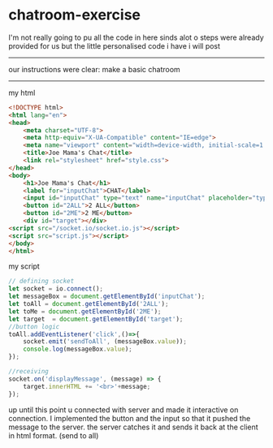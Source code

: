 # chatroom-exercise

I'm not really going to pu all the code in here sinds alot o steps were already provided for us 
but the little personalised code i have i will post

_________

our instructions were clear: make a basic chatroom

____
my html
```html
<!DOCTYPE html>
<html lang="en">
<head>
    <meta charset="UTF-8">
    <meta http-equiv="X-UA-Compatible" content="IE=edge">
    <meta name="viewport" content="width=device-width, initial-scale=1.0">
    <title>Joe Mama's Chat</title>
    <link rel="stylesheet" href="style.css">
</head>
<body>
    <h1>Joe Mama's Chat</h1>
    <label for="inputChat">CHAT</label>
    <input id="inputChat" type="text" name="inputChat" placeholder="type your message">
    <button id="2ALL">2 ALL</button>
    <button id="2ME">2 ME</button>
    <div id="target"></div>
<script src="/socket.io/socket.io.js"></script>
<script src="script.js"></script>
</body>
</html>
```
my script
```js
// defining socket
let socket = io.connect();
let messageBox = document.getElementById('inputChat');
let toAll = document.getElementById('2ALL');
let toMe = document.getElementById('2ME');
let target  = document.getElementById('target');
//button logic
toAll.addEventListener('click',()=>{
    socket.emit('sendToAll', (messageBox.value));
    console.log(messageBox.value);
});

//receiving 
socket.on('displayMessage', (message) => {
    target.innerHTML += '<br>'+message;
});
```

up until this point u connected with server and made it interactive on connection. 
I implemented the button and the input so that it pushed the message to the server.
the server catches it and sends it back at the client in html format. (send to all) 
